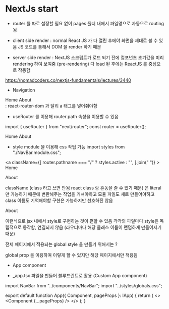 # NextJs start

-   router 를 따로 설정할 필요 없이 pages 폴더 내에서 파일명으로 자동으로 routing 됨

-   client side render : normal React
    JS 가 다 열린 후에야 화면을 제대로 볼 수 있음
    JS 코드를 통해서 DOM 을 render 하기 때문

-   server side render : NextJS
    스크립트가 로드 되기 전에 컴포넌츠 초기값을 미리 rendering 하여 보여줌
    (pre-rendering)
    다 load 된 후에는 ReactJS 를 중심으로 작동함

https://nomadcoders.co/nextjs-fundamentals/lectures/3440

-   Navigation

<nav>
    <Link href="/">
        <a>Home</a>
    </Link>
    <Link href="/about">
        <a>About</a>
    </Link>
</nav>
: react-router-dom 과 달리 a 태그를 넣어줘야함

-   useRouter 를 이용해 router path 속성을 이용할 수 있음

import { useRouter } from "next/router";
const router = useRouter();

<Link href="/">
    <a style={{ color: router.pathname === "/" ? "red" : "blue" }}>
        Home
    </a>
</Link>
<Link href="/about">
    <a
        style={{
            color: router.pathname === "/about" ? "red" : "blue",
        }}
    >
        About
    </a>
    
- style module 을 이용해 css 작업 가능
import styles from "./NavBar.module.css";

<nav className={styles.nav}>

<a
className={[
router.pathname === "/" ? styles.active : "",
].join(" ")} >
Home
</a>

</Link>
<Link href="/about">
<a
className={[
router.pathname === "/about" ? styles.active : "",
].join(" ")} >
About
</a>

className (class 라고 쓰면 안됨 react class 랑 혼동을 줄 수 있기 때문)
은 literal 만 가능하기 때문에 변환해주는 작업을 거쳐야하고
모듈 파일도 새로 만들어야하고 class 이름도 기억해야함
구현은 가능하지만 선호하진 않음

<Link href="/about">
    <a className={router.pathname === "/about" ? "active" : ""}>
        About
    </a>
</Link>
<style jsx>{`
    nav {
        background-color: tomato;
    }
    a {
        text-decoration: none;
    }
    .active {
        color: yellow;
    }
`}</style>

이런식으로 jsx 내에서 style로 구현하는 것이 편할 수 있음
각각의 파일마다 style은 독립적으로 동작함, 연결되지 않음
(라우터마다 해당 클래스 이름이 랜덤하게 만들어지기 때문)

전체 페이지에서 적용되는 global style 을 만들기 위해서는 ?

<style jsx global>
    {`
        a {
            color: white;
        }
    `}
</style>

global prop 을 이용하여
이렇게 할 수 있지만 해당 페이지에서만 적용됨

-   App component

-   \_app.tsx 파일을 만들어 블루프린트로 활용 (Custom App component)

import NavBar from "../components/NavBar";
import "../styles/globals.css";

export default function App({ Component, pageProps }: IApp) {
return (
<>
<NavBar />
<Component {...pageProps} />
</>
);
}
